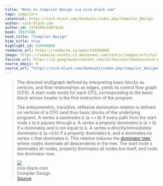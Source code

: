 ```yaml
---
title: "Note on Compiler Design via nick-black.com"
tags: compilers
canonical: https://nick-black.com/dankwiki/index.php/Compiler_Design
author: nick-black.com
author_id: 15f6308c52874a3e
book: 28077486
book_title: "Compiler Design"
hide_title: true
highlight_id: 534568080
readwise_url: https://readwise.io/open/534568080
image: https://readwise-assets.s3.amazonaws.com/static/images/article1.be68295a7e40.png
favicon_url: https://s2.googleusercontent.com/s2/favicons?domain=nick-black.com
source_emoji: 🌐
source_url: "https://nick-black.com/dankwiki/index.php/Compiler_Design#:~:text=The%20directed%20multigraph,the%20dominator%20tree."
---
```


> The directed multigraph defined by interpreting basic blocks as vertices, and flow relationships as edges, yields its control flow graph (CFG). A start node exists for each CFG, corresponding to the basic block whose header is the first instruction of the program.
> 
> The antisymmetric, transitive, reflexive *domination relation* is defined on vertices of a CFG (and thus basic blocks of the underlying program). A vertex a *dominates* b (a <= b) if every path from the start node s to b passes through a. A vertex a *properly dominates* b (a < b) if a dominates and is not equal to b. A vertex a *directly/immediately dominates* b (a <d b) if a properly dominates b, and a dominates no vertex c that dominates b. This relation induces the [dominator tree](https://nick-black.com/dankwiki/index.php/Trees), where nodes dominate all descendents in the tree. The start node s dominates all nodes, properly dominates all nodes but itself, and roots the dominator tree.
> <div class="quoteback-footer"><div class="quoteback-avatar"><img class="mini-favicon" src="https://s2.googleusercontent.com/s2/favicons?domain=nick-black.com"></div><div class="quoteback-metadata"><div class="metadata-inner"><span style="display:none">FROM:</span><div aria-label="nick-black.com" class="quoteback-author"> nick-black.com</div><div aria-label="Compiler Design" class="quoteback-title"> Compiler Design</div></div></div><div class="quoteback-backlink"><a target="_blank" aria-label="go to the full text of this quotation" rel="noopener" href="https://nick-black.com/dankwiki/index.php/Compiler_Design#:~:text=The%20directed%20multigraph,the%20dominator%20tree." class="quoteback-arrow"> Source</a></div></div>